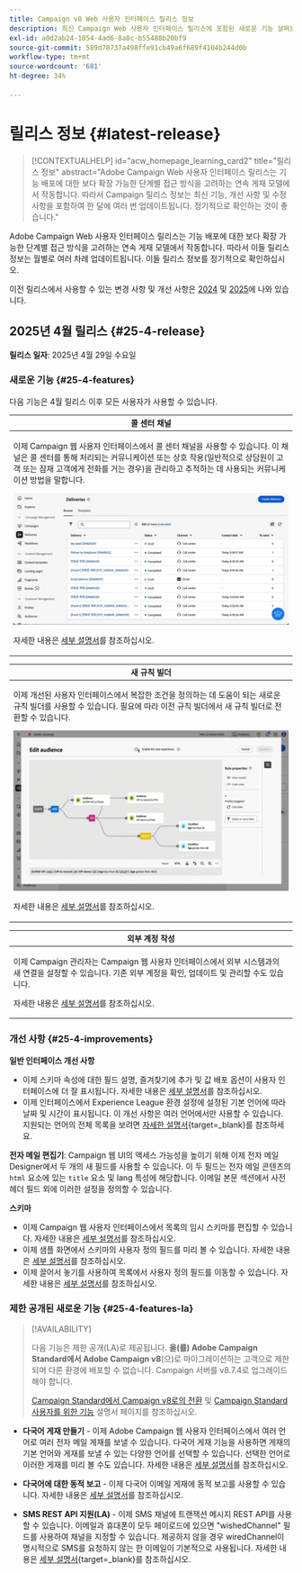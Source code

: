 ```yaml
---
title: Campaign v8 Web 사용자 인터페이스 릴리스 정보
description: 최신 Campaign Web 사용자 인터페이스 릴리스에 포함된 새로운 기능 살펴보기
exl-id: a0d2ab24-1854-4ad6-8a8c-b55488b20bf9
source-git-commit: 589d78737a498ffe91cb49a6f689f4104b244d0b
workflow-type: tm+mt
source-wordcount: '681'
ht-degree: 34%

---
```


# 릴리스 정보 {#latest-release}

>[!CONTEXTUALHELP]
>id="acw_homepage_learning_card2"
>title="릴리스 정보"
>abstract="Adobe Campaign Web 사용자 인터페이스 릴리스는 기능 배포에 대한 보다 확장 가능한 단계별 접근 방식을 고려하는 연속 게재 모델에서 작동합니다. 따라서 Campaign 릴리스 정보는 최신 기능, 개선 사항 및 수정 사항을 포함하여 한 달에 여러 번 업데이트됩니다. 정기적으로 확인하는 것이 좋습니다."

Adobe Campaign Web 사용자 인터페이스 릴리스는 기능 배포에 대한 보다 확장 가능한 단계별 접근 방식을 고려하는 연속 게재 모델에서 작동합니다. 따라서 이들 릴리스 정보는 월별로 여러 차례 업데이트됩니다. 이들 릴리스 정보를 정기적으로 확인하십시오.

이전 릴리스에서 사용할 수 있는 변경 사항 및 개선 사항은 [2024](release-notes-24.md) 및 [2025](release-notes-25.md)에 나와 있습니다.

## 2025년 4월 릴리스 {#25-4-release}

**릴리스 일자**: 2025년 4월 29일 수요일


### 새로운 기능 {#25-4-features}

다음 기능은 4월 릴리스 이후 모든 사용자가 사용할 수 있습니다.

<table>
<thead>
<tr>
<th><strong>콜 센터 채널</strong><br/></th>
</tr>
</thead>
<tbody>
<tr>
<td>
<p>이제 Campaign 웹 사용자 인터페이스에서 콜 센터 채널을 사용할 수 있습니다. 이 채널은 콜 센터를 통해 처리되는 커뮤니케이션 또는 상호 작용(일반적으로 상담원이 고객 또는 잠재 고객에게 전화를 거는 경우)을 관리하고 추적하는 데 사용되는 커뮤니케이션 방법을 말합니다.</p>
<img src="assets/do-not-localize/call-center.gif">
<p>자세한 내용은 <a href="../call-center/gs-call-center.md">세부 설명서</a>를 참조하십시오.</p>
</td>
</tr>
</tbody>
</table>

<table>
<thead>
<tr>
<th><strong>새 규칙 빌더</strong><br/></th>
</tr>
</thead>
<tbody>
<tr>
<td>
<p>이제 개선된 사용자 인터페이스에서 복잡한 조건을 정의하는 데 도움이 되는 새로운 규칙 빌더를 사용할 수 있습니다. 필요에 따라 이전 규칙 빌더에서 새 규칙 빌더로 전환할 수 있습니다.</p>
<img src="assets/do-not-localize/rule-builder-release.gif">
<p>자세한 내용은 <a href="../query/query-modeler-overview.md">세부 설명서</a>를 참조하십시오.</p>
</td>
</tr>
</tbody>
</table>

<table>
<thead>
<tr>
<th><strong>외부 계정 작성</strong><br/></th>
</tr>
</thead>
<tbody>
<tr>
<td>
<p>이제 Campaign 관리자는 Campaign 웹 사용자 인터페이스에서 외부 시스템과의 새 연결을 설정할 수 있습니다.
기존 외부 계정을 확인, 업데이트 및 관리할 수도 있습니다.</p>
<p>자세한 내용은 <a href="../administration/external-account.md">세부 설명서</a>를 참조하십시오.</p>
</td>
</tr>
</tbody>
</table>

### 개선 사항 {#25-4-improvements}

**일반 인터페이스 개선 사항**

* 이제 스키마 속성에 대한 필드 설명, 즐겨찾기에 추가 및 값 배포 옵션이 사용자 인터페이스에 더 잘 표시됩니다. 자세한 내용은 [세부 설명서](../get-started/attributes.md)를 참조하십시오.
* 이제 인터페이스에서 Experience League 환경 설정에 설정된 기본 언어에 따라 날짜 및 시간이 표시됩니다. 이 개선 사항은 여러 언어에서만 사용할 수 있습니다. 지원되는 언어의 전체 목록을 보려면 [자세한 설명서](https://experienceleague.adobe.com/en/docs/core-services/interface/features/browser-language){target=_blank}를 참조하세요.

<!--
ko * Built-in options are now only visible in the list of options if the **Show advanced options** toggle is activated.
ko * The typology rules creation screen has been updated to facilitate the selection of the type of rule.
-->

**전자 메일 편집기**: Campaign 웹 UI의 액세스 가능성을 높이기 위해 이제 전자 메일 Designer에서 두 개의 새 필드를 사용할 수 있습니다. 이 두 필드는 전자 메일 콘텐츠의 `html` 요소에 있는 `title` 요소 및 lang 특성에 해당합니다. 이메일 본문 섹션에서 사전 헤더 필드 외에 이러한 설정을 정의할 수 있습니다.

<!--
**Workflow**: You can now select an existing Javascript code in workflow properties or in a Javascript activity.    
-->

**스키마**

* 이제 Campaign 웹 사용자 인터페이스에서 목록의 임시 스키마를 편집할 수 있습니다. 자세한 내용은 [세부 설명서](../audience/manage-audience.md)를 참조하십시오.
* 이제 샘플 화면에서 스키마의 사용자 정의 필드를 미리 볼 수 있습니다. 자세한 내용은 [세부 설명서](../administration/custom-fields.md#add)를 참조하십시오.
* 이제 끌어서 놓기를 사용하여 목록에서 사용자 정의 필드를 이동할 수 있습니다. 자세한 내용은 [세부 설명서](../administration/custom-fields.md#add)를 참조하십시오.


### 제한 공개된 새로운 기능 {#25-4-features-la}

>[!AVAILABILITY]
>
>다음 기능은 제한 공개(LA)로 제공됩니다. **을(를) Adobe Campaign Standard에서 Adobe Campaign v8**(으)로 마이그레이션하는 고객으로 제한되며 다른 환경에 배포할 수 없습니다. Campaign 서버를 v8.7.4로 업그레이드해야 합니다.
>
>[Campaign Standard에서 Campaign v8로의 전환](../rn/acs-migration.md) 및 [Campaign Standard 사용자를 위한 기능](https://experienceleague.adobe.com/docs/experience-cloud/campaign/campaign-standard-migration-home.html?lang=ko) 설명서 페이지를 참조하십시오.

* **다국어 게재 만들기** - 이제 Adobe Campaign 웹 사용자 인터페이스에서 여러 언어로 여러 전자 메일 게재를 보낼 수 있습니다. 다국어 게재 기능을 사용하면 게재의 기본 언어와 게재를 보낼 수 있는 다양한 언어를 선택할 수 있습니다. 선택한 언어로 이러한 게재를 미리 볼 수도 있습니다. 자세한 내용은 [세부 설명서](../email/edit-content.md)를 참조하십시오.

* **다국어에 대한 동적 보고** - 이제 다국어 이메일 게재에 동적 보고를 사용할 수 있습니다. 자세한 내용은 [세부 설명서](../reporting/global-reports.md)를 참조하십시오.

* **SMS REST API 지원(LA)** - 이제 SMS 채널에 트랜잭션 메시지 REST API를 사용할 수 있습니다. 이메일과 휴대폰이 모두 페이로드에 있으면 &quot;wishedChannel&quot; 필드를 사용하여 채널을 지정할 수 있습니다. 제공하지 않을 경우 wiredChannel이 명시적으로 SMS를 요청하지 않는 한 이메일이 기본적으로 사용됩니다. 자세한 내용은 [세부 설명서](https://experienceleague.adobe.com/en/docs/experience-cloud/campaign/apis/managing-transactional-messages){target=_blank}를 참조하십시오.

